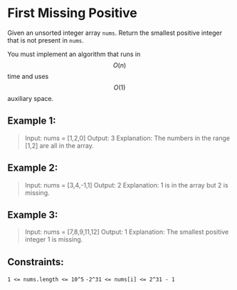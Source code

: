 # First Missing Positive

Given an unsorted integer array `nums`. Return the smallest positive integer that is not present in `nums`.

You must implement an algorithm that runs in $$O(n)$$ time and uses $$O(1)$$ auxiliary space.

## Example 1:

> Input: nums = [1,2,0]
> Output: 3
> Explanation: The numbers in the range [1,2] are all in the array.

## Example 2:

> Input: nums = [3,4,-1,1]
> Output: 2
> Explanation: 1 is in the array but 2 is missing.

## Example 3:

> Input: nums = [7,8,9,11,12]
> Output: 1
> Explanation: The smallest positive integer 1 is missing.

## Constraints:

`1 <= nums.length <= 10^5`
`-2^31 <= nums[i] <= 2^31 - 1`
